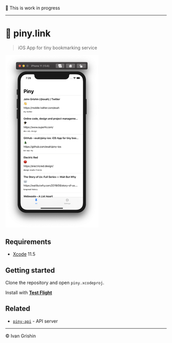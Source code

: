 🚧 This is work in progress

---

#  🌲 piny.link

>  iOS App for tiny bookmarking service

<img src="./screenshot.png" width="290" height="auto" />


## Requirements

- [Xcode](https://developer.apple.com/xcode/) 11.5


## Getting started

Clone the repository and open `piny.xcodeproj`.

Install with [**Test Flight**](https://testflight.apple.com/join/zYcM6jWa)


## Related

- [`piny-api`](https://github.com/exah/piny-api) - API server


---
© Ivan Grishin
